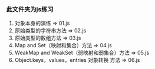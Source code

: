 ### 此文件夹为js练习
1. 对象本身的演练 => 01.js
2. 原始类型的字符串方法 => 02.js
3. 原始类型的数组方法 => 03.js
4. Map and Set（映射和集合）方法 => 04.js
5. WeakMap and WeakSet（弱映射和弱集合）方法 => 05.js
6. Object.keys，values，entries 对象转换 方法 => 06.js